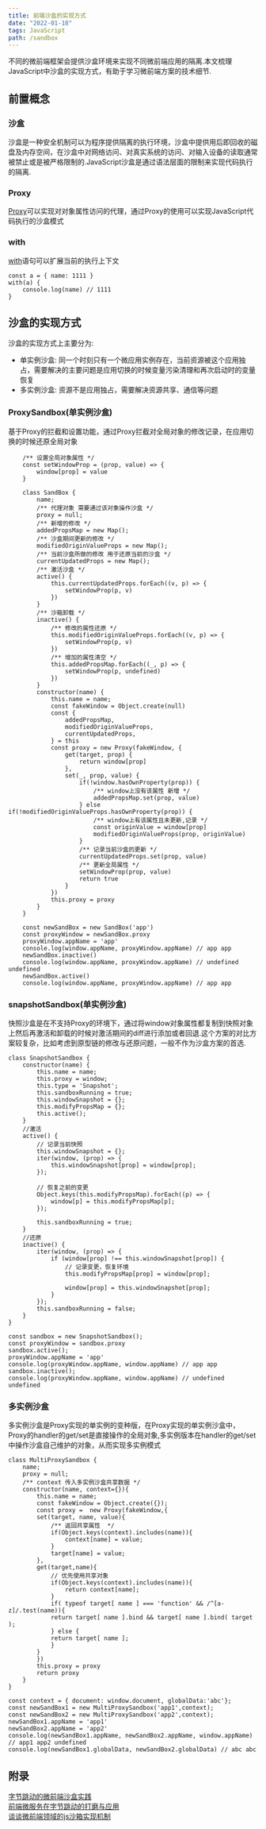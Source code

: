 ```yaml
---
title: 前端沙盒的实现方式 
date: "2022-01-18"  
tags: JavaScript
path: /sandbox
---
```



不同的微前端框架会提供沙盒环境来实现不同微前端应用的隔离.本文梳理JavaScript中沙盒的实现方式，有助于学习微前端方案的技术细节.

## 前置概念

### 沙盒
沙盒是一种安全机制可以为程序提供隔离的执行环境，沙盒中提供用后即回收的磁盘及内存空间，在沙盒中对网络访问、对真实系统的访问、对输入设备的读取通常被禁止或是被严格限制的.JavaScript沙盒是通过语法层面的限制来实现代码执行的隔离.

### Proxy
[Proxy](https://developer.mozilla.org/zh-CN/docs/Web/JavaScript/Reference/Global_Objects/Proxy)可以实现对对象属性访问的代理，通过Proxy的使用可以实现JavaScript代码执行的沙盒模式

### with  
[with](https://developer.mozilla.org/zh-CN/docs/Web/JavaScript/Reference/Statements/with)语句可以扩展当前的执行上下文

    const a = { name: 1111 }
    with(a) {
        console.log(name) // 1111
    }


## 沙盒的实现方式
沙盒的实现方式上主要分为:
* 单实例沙盒: 同一个时刻只有一个微应用实例存在，当前资源被这个应用独占，需要解决的主要问题是应用切换的时候变量污染清理和再次启动时的变量恢复  
* 多实例沙盒: 资源不是应用独占，需要解决资源共享、通信等问题

### ProxySandbox(单实例沙盒)
基于Proxy的拦截和设置功能，通过Proxy拦截对全局对象的修改记录，在应用切换的时候还原全局对象


        /** 设置全局对象属性 */
        const setWindowProp = (prop, value) => {
            window[prop] = value
        }

        class SandBox {
            name;
            /** 代理对象 需要通过该对象操作沙盒 */
            proxy = null;
            /** 新增的修改 */
            addedPropsMap = new Map();
            /** 沙盒期间更新的修改 */
            modifiedOriginValueProps = new Map();
            /** 当前沙盒所做的修改 用于还原当前的沙盒 */
            currentUpdatedProps = new Map();
            /** 激活沙盒 */
            active() {  
                this.currentUpdatedProps.forEach((v, p) => {
                    setWindowProp(p, v)
                })
            }
            /** 沙箱卸载 */
            inactive() {
                /** 修改的属性还原 */
                this.modifiedOriginValueProps.forEach((v, p) => {
                    setWindowProp(p, v)
                })
                /** 增加的属性清空 */
                this.addedPropsMap.forEach((_, p) => {
                    setWindowProp(p, undefined)
                })
            }
            constructor(name) {
                this.name = name;
                const fakeWindow = Object.create(null)
                const {
                    addedPropsMap,
                    modifiedOriginValueProps,
                    currentUpdatedProps,
                } = this
                const proxy = new Proxy(fakeWindow, {
                    get(target, prop) {
                        return window[prop]
                    },
                    set(_, prop, value) {
                        if(!window.hasOwnProperty(prop)) {
                            /** window上没有该属性 新增 */
                            addedPropsMap.set(prop, value)
                        } else if(!modifiedOriginValueProps.hasOwnProperty(prop)) {
                            /** window上有该属性且未更新,记录 */
                            const originValue = window[prop] 
                            modifiedOriginValueProps(prop, originValue)
                        }
                        /** 记录当前沙盒的更新 */
                        currentUpdatedProps.set(prop, value)
                        /** 更新全局属性 */
                        setWindowProp(prop, value)
                        return true
                    }
                })
                this.proxy = proxy
            }
        }

        const newSandBox = new SandBox('app')
        const proxyWindow = newSandBox.proxy
        proxyWindow.appName = 'app'
        console.log(window.appName, proxyWindow.appName) // app app
        newSandBox.inactive()
        console.log(window.appName, proxyWindow.appName) // undefined undefined
        newSandBox.active()
        console.log(window.appName, proxyWindow.appName) // app app

### snapshotSandbox(单实例沙盒)
快照沙盒是在不支持Proxy的环境下，通过将window对象属性都复制到快照对象上然后再激活和卸载的时候对激活期间的diff进行添加或者回退.这个方案的对比方案较复杂，比如考虑到原型链的修改与还原问题，一般不作为沙盒方案的首选.


    class SnapshotSandbox {
        constructor(name) {
            this.name = name;
            this.proxy = window;
            this.type = 'Snapshot';
            this.sandboxRunning = true;
            this.windowSnapshot = {};
            this.modifyPropsMap = {};
            this.active();
        }
        //激活
        active() {
            // 记录当前快照
            this.windowSnapshot = {};
            iter(window, (prop) => {
                this.windowSnapshot[prop] = window[prop];
            });

            // 恢复之前的变更
            Object.keys(this.modifyPropsMap).forEach((p) => {
                window[p] = this.modifyPropsMap[p];
            });

            this.sandboxRunning = true;
        }
        //还原
        inactive() {
            iter(window, (prop) => {
                if (window[prop] !== this.windowSnapshot[prop]) {
                    // 记录变更，恢复环境
                    this.modifyPropsMap[prop] = window[prop];
                
                    window[prop] = this.windowSnapshot[prop];
                }
            });
            this.sandboxRunning = false;
        }
    }
   
    const sandbox = new SnapshotSandbox();
    const proxyWindow = sandbox.proxy
    sandbox.active();
    proxyWindow.appName = 'app'
    console.log(proxyWindow.appName, window.appName) // app app
    sandbox.inactive();
    console.log(proxyWindow.appName, window.appName) // undefined undefined

### 多实例沙盒
多实例沙盒是Proxy实现的单实例的变种版，在Proxy实现的单实例沙盒中，Proxy的handler的get/set是直接操作的全局对象,多实例版本在handler的get/set中操作沙盒自己维护的对象，从而实现多实例模式


    class MultiProxySandbox {
        name;
        proxy = null;
        /** context 传入多实例沙盒共享数据 */
        constructor(name, context={}){
            this.name = name;
            const fakeWindow = Object.create({});
            const proxy =  new Proxy(fakeWindow,{
            set(target, name, value){
                /** 返回共享属性  */
                if(Object.keys(context).includes(name)){
                    context[name] = value;
                }
                target[name] = value;
            },
            get(target,name){
                // 优先使用共享对象
                if(Object.keys(context).includes(name)){
                    return context[name];
                }
                if( typeof target[ name ] === 'function' && /^[a-z]/.test(name)){
                return target[ name ].bind && target[ name ].bind( target );
                } else {
                return target[ name ];
                }
            }
            })
            this.proxy = proxy
            return proxy
        }
    }

    const context = { document: window.document, globalData:'abc'};
    const newSandBox1 = new MultiProxySandbox('app1',context);
    const newSandBox2 = new MultiProxySandbox('app2',context);
    newSandBox1.appName = 'app1'
    newSandBox2.appName = 'app2'
    console.log(newSandBox1.appName, newSandBox2.appName, window.appName) // app1 app2 undefined
    console.log(newSandBox1.globalData, newSandBox2.globalData) // abc abc


## 附录
[字节跳动的微前端沙盒实践](https://juejin.cn/post/6844904066225537037)  
[前端微服务在字节跳动的打磨与应用](https://mp.weixin.qq.com/s/iLdAH9p2-S8pFyZrNzYaNg)  
[谈谈微前端领域的js沙箱实现机制](https://cloud.tencent.com/developer/article/1748172)







